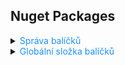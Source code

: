 ## Nuget Packages

<details>
<summary><span style="color:#1E90FF;">Správa balíčků</span></summary>

- Způsoby správy balíčků:

  <details>
  <summary><span style="color:#E95A84;">packages.config</span></summary>

  Ukládá seznam všech balíčků používaných projektem, **včetně jejich závislostí**.

  Každý balíček je nainstalován do specifické složky projektu (typicky `packages` složka uvnitř řešení).

  > [!NOTE]
  > Zde jsou balíčky uloženy v projektu a zkopírovány z globální složky, což může zpomalovat buildy a zvětšuje velikost
  > repozitářů.
  >
  > Používané před rokem 2017. V každém projektu je samostatná složka s balíčky a soubor `.csproj` obsahuje pouze cesty
  > k těmto balíčkům.

  </details>

  <details>
  <summary><span style="color:#E95A84;">PackageReference</span></summary>

  > [!NOTE]
  > Balíčky jsou při použití **PackageReference** vždy načítány přímo ze složky **global-packages** (není nutné je
  > kopírovat do projektu, jak to je u packages.config).
  
    - Balíčky se nestahují do složky projektu, ale do **globální složky balíčků**.
  
    - Závislosti se spravují automaticky a nejsou explicitně uvedeny v souboru `.csproj`.

      > [!NOTE]
      > Používá balíčky přímo z globální složky `global-packages`, což zrychluje build a snižuje nároky na prostor v
      projektu.
      >
      > Od roku 2017 je výchozí formát ve Visual Studiu. Všechny balíčky jsou spravovány na jednom centrálním místě a
      projekt
      > využívá jejich globální umístění, což vede k lepší přehlednosti a výkonu.

  </details>

</details>

<details>
<summary><span style="color:#1E90FF;">Globální složka balíčků</span></summary>

- Umístění složky:

  Windows: `%userprofile%\.nuget\packages`

  Mac/Linux: `~/.nuget/packages`

  > [!NOTE]
  > Výchozí umístění lze upravit přes proměnné prostředí `NUGET_PACKAGES`

</details>